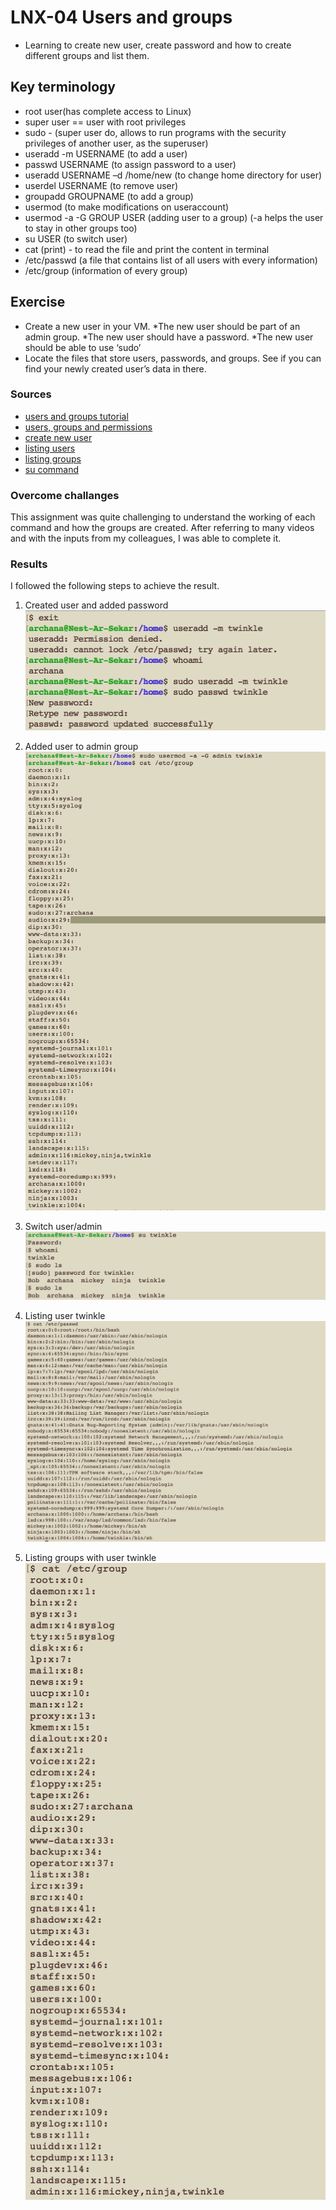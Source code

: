 # LNX-04 Users and groups
- Learning to create new user, create password and how to create different groups and list them.

## Key terminology
- root user(has complete access to Linux)
- super user == user with root privileges
- sudo - (super user do, allows to run programs with the security privileges of another user, as the superuser)
- useradd -m USERNAME (to add a user)
- passwd USERNAME (to assign password to a user)
- useradd USERNAME –d /home/new (to change home directory for user)
- userdel USERNAME (to remove user)
- groupadd GROUPNAME (to add a group)
- usermod (to make modifications on useraccount)
- usermod -a -G GROUP USER (adding user to a group) (-a helps the user to stay in other groups too)
- su USER (to switch user)
- cat (print) - to read the file and print the content in terminal
- /etc/passwd (a file that contains list of all users with every information)
- /etc/group (information of every group) 


## Exercise
- Create a new user in your VM. 
*The new user should be part of an admin group.
*The new user should have a password.
*The new user should be able to use ‘sudo’
- Locate the files that store users, passwords, and groups. See if you can find your newly created user’s data in there.


### Sources
- [users and groups tutorial](https://www.youtube.com/watch?v=mofySWmEuL4)
- [users, groups and permissions](https://medium.com/codex/users-groups-and-permissions-in-linux-93895ae57d93)
- [create new user](https://www.w3cschoool.com/linux-create-user)
- [listing users](https://linuxize.com/post/how-to-list-users-in-linux/)
- [listing groups](https://linuxhint.com/list-all-groups-linux/)
- [su command](https://linuxize.com/post/su-command-in-linux/)

### Overcome challanges
This assignment was quite challenging to understand the working of each command and how the groups are created. After referring to many videos and with the inputs from my colleagues, I was able to complete it.

### Results

I followed the following steps to achieve the result.

1. Created user and added password
![LNX-04-01](../../../00_includes/DAY3_LINUX/LNX-04/LNX-04-01.png)

2. Added user to admin group
![LNX-04-02](../../../00_includes/DAY3_LINUX/LNX-04/LNX-04-02.png)

3. Switch user/admin
![LNX-04-03](../../../00_includes/DAY3_LINUX/LNX-04/LNX-04-03.png)

4. Listing user twinkle
![LNX-04-04](../../../00_includes/DAY3_LINUX/LNX-04/LNX-04-04.png)

5. Listing groups with user twinkle
![LNX-04-05](../../../00_includes/DAY3_LINUX/LNX-04/LNX-04-05.png)





